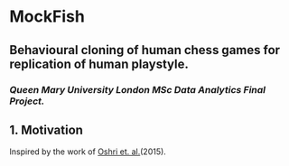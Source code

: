 # MockFish
## Behavioural cloning of human chess games for replication of human playstyle.
### *Queen Mary University London MSc Data Analytics Final Project.*

## 1. Motivation
Inspired by the work of [Oshri et. al.](http://cs231n.stanford.edu/reports/2015/pdfs/ConvChess.pdf)(2015).

